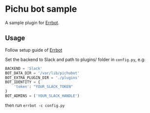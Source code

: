 # Pichu bot sample

A sample plugin for [Errbot](https://github.com/errbotio/errbot).

## Usage
Follow setup guide of [Errbot](https://github.com/errbotio/errbot)

Set the backend to Slack and path to plugins/ folder in `config.py`, e.g:

```py
BACKEND = 'Slack'
BOT_DATA_DIR = '/var/lib/pichubot'
BOT_EXTRA_PLUGIN_DIR = './plugins'
BOT_IDENTITY = {
    'token': "YOUR_SLACK_TOKEN"
}
BOT_ADMINS = ('YOUR_SLACK_HANDLE')
```
then run `errbot -c config.py`

